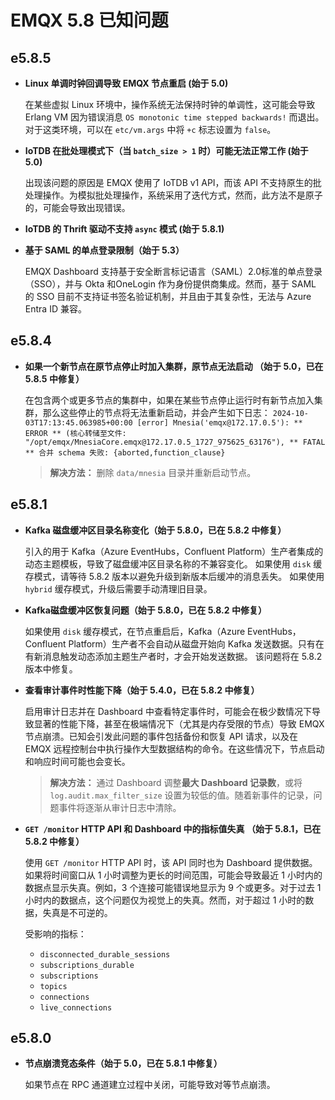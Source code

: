 # EMQX 5.8 已知问题

## e5.8.5

- **Linux 单调时钟回调导致 EMQX 节点重启 (始于 5.0)**

  在某些虚拟 Linux 环境中，操作系统无法保持时钟的单调性，这可能会导致 Erlang VM 因为错误消息 `OS monotonic time stepped backwards!` 而退出。对于这类环境，可以在 `etc/vm.args` 中将 `+c` 标志设置为 `false`。

- **IoTDB 在批处理模式下（当 `batch_size > 1` 时）可能无法正常工作 (始于 5.0)**

  出现该问题的原因是 EMQX 使用了 IoTDB v1 API，而该 API 不支持原生的批处理操作。为模拟批处理操作，系统采用了迭代方式，然而，此方法不是原子的，可能会导致出现错误。

- **IoTDB 的 Thrift 驱动不支持 `async` 模式 (始于 5.8.1)**

- **基于 SAML 的单点登录限制（始于 5.3）**

  EMQX Dashboard 支持基于安全断言标记语言（SAML）2.0标准的单点登录（SSO），并与 Okta 和OneLogin 作为身份提供商集成。然而，基于 SAML 的 SSO 目前不支持证书签名验证机制，并且由于其复杂性，无法与 Azure Entra ID 兼容。

## e5.8.4

- **如果一个新节点在原节点停止时加入集群，原节点无法启动 （始于 5.0，已在 5.8.5 中修复）**

  在包含两个或更多节点的集群中，如果在某些节点停止运行时有新节点加入集群，那么这些停止的节点将无法重新启动，并会产生如下日志： `2024-10-03T17:13:45.063985+00:00 [error] Mnesia('emqx@172.17.0.5'): ** ERROR ** (核心转储至文件: "/opt/emqx/MnesiaCore.emqx@172.17.0.5_1727_975625_63176"), ** FATAL ** 合并 schema 失败: {aborted,function_clause}`

  > **解决方法：** 删除 `data/mnesia` 目录并重新启动节点。

  <!-- https://emqx.atlassian.net/browse/EMQX-12290 -->


## e5.8.1

- **Kafka 磁盘缓冲区目录名称变化（始于 5.8.0，已在 5.8.2 中修复）**

  引入的用于 Kafka（Azure EventHubs，Confluent Platform）生产者集成的动态主题模板，导致了磁盘缓冲区目录名称的不兼容变化。 如果使用 `disk` 缓存模式，请等待 5.8.2 版本以避免升级到新版本后缓冲的消息丢失。 如果使用 `hybrid` 缓存模式，升级后需要手动清理旧目录。

  <!-- https://emqx.atlassian.net/browse/EMQX-13248 -->

- **Kafka磁盘缓冲区恢复问题（始于 5.8.0，已在 5.8.2 中修复）**

  如果使用 `disk` 缓存模式，在节点重启后，Kafka（Azure EventHubs，Confluent Platform）生产者不会自动从磁盘开始向 Kafka 发送数据。只有在有新消息触发动态添加主题生产者时，才会开始发送数据。 该问题将在 5.8.2 版本中修复。

  <!-- https://emqx.atlassian.net/browse/EMQX-13242 -->

- **查看审计事件时性能下降（始于 5.4.0，已在 5.8.2 中修复）**

  启用审计日志并在 Dashboard 中查看特定事件时，可能会在极少数情况下导致显著的性能下降，甚至在极端情况下（尤其是内存受限的节点）导致 EMQX 节点崩溃。已知会引发此问题的事件包括备份和恢复 API 请求，以及在 EMQX 远程控制台中执行操作大型数据结构的命令。在这些情况下，节点启动和响应时间可能也会变长。

  > **解决方法：** 通过 Dashboard 调整**最大 Dashboard 记录数**，或将 `log.audit.max_filter_size` 设置为较低的值。随着新事件的记录，问题事件将逐渐从审计日志中清除。

- **`GET /monitor` HTTP API 和 Dashboard 中的指标值失真 （始于 5.8.1，已在 5.8.2 中修复）**

  使用 `GET /monitor` HTTP API 时，该 API 同时也为 Dashboard 提供数据。如果将时间窗口从 1 小时调整为更长的时间范围，可能会导致最近 1 小时内的数据点显示失真。例如，3 个连接可能错误地显示为 9 个或更多。对于过去 1 小时内的数据点，这个问题仅为视觉上的失真。然而，对于超过 1 小时的数据，失真是不可逆的。

  受影响的指标：

  - `disconnected_durable_sessions`
  - `subscriptions_durable`
  - `subscriptions`
  - `topics`
  - `connections`
  - `live_connections`

## e5.8.0

- **节点崩溃竞态条件（始于 5.0，已在 5.8.1 中修复）**

  如果节点在 RPC 通道建立过程中关闭，可能导致对等节点崩溃。
